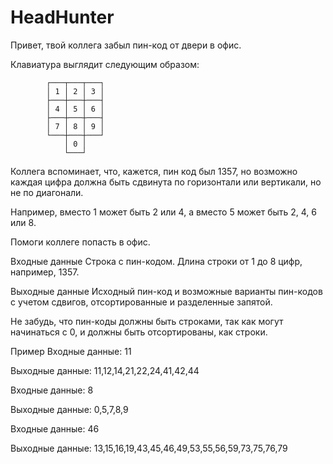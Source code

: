 # HeadHunter
Привет, твой коллега забыл пин-код от двери в офис.

Клавиатура выглядит следующим образом:


            ┌───┬───┬───┐
            │ 1 │ 2 │ 3 │
            ├───┼───┼───┤
            │ 4 │ 5 │ 6 │
            ├───┼───┼───┤
            │ 7 │ 8 │ 9 │
            └───┼───┼───┘
                │ 0 │
                └───┘
        
Коллега вспоминает, что, кажется, пин код был 1357, но возможно каждая цифра должна быть сдвинута по горизонтали или вертикали, но не по диагонали.

Например, вместо 1 может быть 2 или 4, а вместо 5 может быть 2, 4, 6 или 8.

Помоги коллеге попасть в офис.


Входные данные
Строка с пин-кодом. Длина строки от 1 до 8 цифр, например, 1357.


Выходные данные
Исходный пин-код и возможные варианты пин-кодов с учетом сдвигов, отсортированные и разделенные запятой.

Не забудь, что пин-коды должны быть строками, так как могут начинаться с 0, и должны быть отсортированы, как строки.


Пример
Входные данные: 11

Выходные данные: 11,12,14,21,22,24,41,42,44


Входные данные: 8

Выходные данные: 0,5,7,8,9


Входные данные: 46

Выходные данные: 13,15,16,19,43,45,46,49,53,55,56,59,73,75,76,79